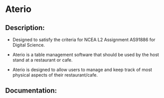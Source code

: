 
# **Aterio**

## Description:

- Designed to satisfy the criteria for NCEA L2 Assignment AS91886 for Digital Science.

- Aterio is a table management software that should be used by the host stand at a restaurant or cafe. 

- Aterio is designed to allow users to manage and keep track of most physical aspects of their restaurant/cafe.

## Documentation: